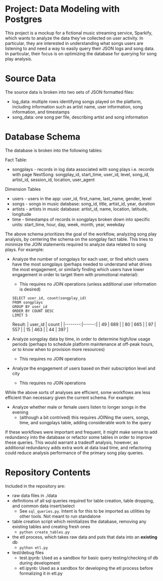 # Project: Data Modeling with Postgres

This project is a mockup for a fictional music streaming service, Sparkify, which wants to analyze the data they've collected on user activity.  In particular, they are interested in understanding what songs users are listening to and need a way to easily query their JSON logs and song data.  In particular, their focus is on optimizing the database for querying for song play analysis.

# Source Data

The source data is broken into two sets of JSON formatted files:

* log_data: multiple rows identifying songs played on the platform, including information such as artist name, user information, song information, and timestamps
* song_data: one song per file, describing artist and song information

# Database Schema

The database is broken into the following tables:

Fact Table: 

* songplays - records in log data associated with song plays i.e. records with page NextSong: songplay_id, start_time, user_id, level, song_id, artist_id, session_id, location, user_agent

Dimension Tables

* users - users in the app: user_id, first_name, last_name, gender, level
* songs - songs in music database: song_id, title, artist_id, year, duration
* artists - artists in music database: artist_id, name, location, latitude, longitude
* time - timestamps of records in songplays broken down into specific units: start_time, hour, day, week, month, year, weekday

The above schema prioritizes the goal of the workflow, analyzing song play analysis, by centering the schema on the songplay fact table.  This tries to minimize the JOIN statements required to analyze data related to song plays.  For example:

* Analyze the number of songplays for each user, or find which users have the most songplays (perhaps needed to understand what drives the most engagement, or similarly finding which users have lower engagement in order to target them with promotional material):
    * This requires no JOIN operations (unless additional user information is desired)
    ````
    SELECT user_id, count(songplay_id)
    FROM songplays
    GROUP BY user_id
    ORDER BY COUNT DESC
    LIMIT 5
    ````
    Result: 
    | user_id | count |
    |--------:|------:|
    |      49 |   689 |
    |      80 |   665 |
    |      97 |   557 |
    |      15 |   463 |
    |      44 |   397 |
    
* Analyze songplay data by time, in order to determine high/low usage periods (perhaps to schedule platform maintenance at off-peak hours, or to know when to provision more resources)
    * This requires no JOIN operations

* Analyze the engagement of users based on their subscription level and city
    * This requires no JOIN operations

While the above sorts of analyses are efficient, some workflows are less efficient than necessary given the current schema.  For example:

* Analyze whether male or female users listen to longer songs in the evening
    * (although a bit contrived) this requires JOINing the users, songs, time, and songplays table, adding considerable work to the query

If these workflows were important and frequent, it might make sense to add redundancy into the database or refactor some tables in order to improve these queries.  This would warrant a tradeoff analysis, however, as additional redundancy adds extra work at data load time, and refactoring could reduce analysis performance of the primary song play queries.
    
# Repository Contents

Included in the repository are:

* raw data files in ./data
* definitions of all sql queries required for table creation, table dropping, and common data insert/select
    * See `sql_queries.py`.  Intent is for this to be imported as utilities by other tools.  Not meant to run standalone
* table creation script which reinitializes the database, removing any existing tables and creating fresh ones
    * `python create_tables.py`
* the etl process, which takes raw data and puts that data into an **existing** db
    * `python etl.py`
* test/debug files
    * test.ipynb: Used as a sandbox for basic query testing/checking of db during development
    * etl.ipynb: Used as a sandbox for developing the etl process before formalizing it in etl.py
